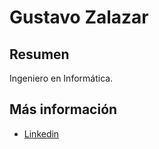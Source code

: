 # Gustavo Zalazar

## Resumen

Ingeniero en Informática. 

## Más información

* [Linkedin](https://www.linkedin.com/in/gustavo-zalazar-481a745/)
